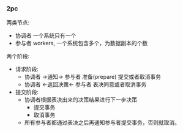 ### 2pc

两类节点: 
  * 协调者   一个系统只有一个
  * 参与者   workers, 一个系统包含多个，为数据副本的个数

两个阶段:
  * 请求阶段:
    * 协调者 ->通知-> 参与者 准备(prepare) 提交或者取消事务
    * 协调者 <-返回决策<- 参与者 表决同意或者取消事务
  * 提交阶段:
    * 协调者根据表决出来的决策结果进行下一步决策
      * 提交事务
      * 取消事务
    * 所有参与者都通过表决之后再通知参与者提交事务，否则就取消。
